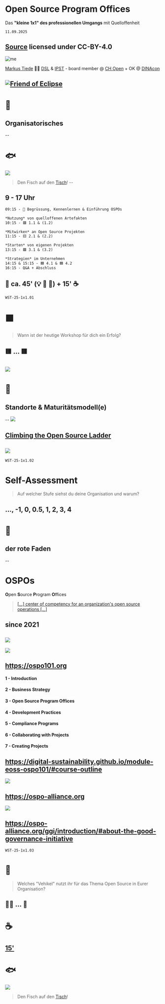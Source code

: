 # Open Source Program Offices

Das **"kleine 1x1" des professionellen Umgangs** mit Quelloffenheit

`11.09.2025`

[Source](https://github.com/bfh/opensource/blob/main/docs/slides/2025-1x1/content/) licensed under CC-BY-4.0
--
![me](https://github.com/MarkusTiede/about/raw/main/img/me-circle.png)

[Markus Tiede](http://www.mtiede.de) 👨‍🏫 [DSL](https://www.bfh.ch/de/forschung/forschungsbereiche/digital-sustainability-lab/) & [IPST](https://www.bfh.ch/de/forschung/forschungsbereiche/public-sector-transformation/) - board member @ [CH Open](https://www.ch-open.ch) + OK @ [DINAcon](https://dinacon.ch)

[![Friend of Eclipse](https://www.eclipse.org/community/newsletter/imagesmisc/frendsEclipse.png "Friend of Eclipse")](https://www.eclipse.org/projects/handbook/)
---
# 🧱
## Organisatorisches
--
<!-- .element: data-background-color="LightSkyBlue" -->
# 🐟

![](http://api.qrserver.com/v1/create-qr-code/?color=000000&amp;bgcolor=FFFFFF&amp;data=https%3A%2F%2Fetherpad.wikimedia.org%2Fp%2Fbfh-wst-25-1x1-fish&amp;qzone=1&amp;margin=0&amp;size=300x300&amp;ecc=L)

> Den Fisch auf den [Tisch](https://etherpad.wikimedia.org/p/bfh-wst-25-1x1-fish)!
--
## 9 - 17 Uhr

```md [1|3-4|6-7|9-10|12-13|14|]
09:15 - 💬 Begrüssung, Kennenlernen & Einführung OSPOs

*Nutzung* von quelloffenen Artefakten
10:15 - 🟥 1.1 & (1.2)

*Mitwirken* an Open Source Projekten
11:15 - 🟨 2.1 & (2.2)

*Starten* von eigenen Projekten
13:15 - 🟩 3.1 & (3.2)

*Strategien* im Unternehmen
14:15 & 15:15 - 🟦 4.1 & 🟦 4.2
16:15 - Q&A + Abschluss
```

🔲 ca. 45' (💡 💪 💪) + 15' ☕
--
<!-- .element: data-background-color="SeaGreen" -->

`WST-25-1x1.01`

# 🟩 

> Wann ist der heutige Workshop für dich ein Erfolg?

🟨 ... 🟥
--
[![](https://images.unsplash.com/photo-1616367358396-2a923897eac0?ixlib=rb-4.0.3&ixid=M3wxMjA3fDB8MHxwaG90by1wYWdlfHx8fGVufDB8fHx8fA%3D%3D&auto=format&fit=crop&w=800&q=80)](https://unsplash.com/de/fotos/6Ib0XmJ_zTs)
---
# 📍

## Standorte & Maturitätsmodell(e)
--
![](https://github.com/todogroup/ospo-career-path/raw/main/OSPO-101/module2/os-ladder.png)

[Climbing the Open Source Ladder](https://github.com/todogroup/ospo-career-path/blob/main/OSPO-101/module2/README.md#climbing-the-open-source-ladder)
--
![](https://github.com/baloise/open-source/raw/main/docs/arc42/images/os-maturity-model.png)
--
<!-- .element: data-background-color="SeaGreen" -->

`WST-25-1x1.02`

# Self-Assessment

> Auf welcher Stufe siehst du deine Organisation und warum?

..., -1, **0, 0.5, 1, 2, 3, 4**
---
# 🧵

## der rote Faden
--
# OSPOs

**O**pen **S**ource **P**rogram **O**ffices

> [[...] center of competency for an organization's open source operations [...]](https://github.com/todogroup/ospodefinition.org?tab=readme-ov-file#ospo-definition)

since 2021
--
[![](https://openforumeurope.org/wp-content/uploads/2021/09/Study-on-the-impact-of-Open-Source-published-today-by-the-European-Commission2.png)](https://openforumeurope.org/open-source-impact-study/)
--
![](https://digital-sustainability.github.io/module-eoss-ospo101/ospo101.svg)

https://ospo101.org
--
#### 1 - Introduction

#### 2 - Business Strategy

#### 3 - Open Source Program Offices

#### 4 - Development Practices

#### 5 - Compliance Programs

#### 6 - Collaborating with Projects

#### 7 - Creating Projects

https://digital-sustainability.github.io/module-eoss-ospo101/#course-outline
--
![](https://ospo-alliance.org/images/logos/OSPO_Alliance_Logo_wide.svg)

https://ospo-alliance.org
--
![](https://ospo-alliance.org/images/ggi/ggi_maslow.png)

https://ospo-alliance.org/ggi/introduction/#about-the-good-governance-initiative
--
<!-- .element: data-background-color="SeaGreen" -->

`WST-25-1x1.03`

# 👥 

> Welches "Vehikel" nutzt ihr für das Thema Open Source in Eurer Organisation?

🧑‍💻 ... 🤵
---
# ☕

[15'](https://youtu.be/1gQJUjgCqrU)
--
<!-- .element: data-background-color="LightSkyBlue" -->
# 🐟

![](http://api.qrserver.com/v1/create-qr-code/?color=000000&amp;bgcolor=FFFFFF&amp;data=https%3A%2F%2Fetherpad.wikimedia.org%2Fp%2Fbfh-wst-25-1x1-fish&amp;qzone=1&amp;margin=0&amp;size=300x300&amp;ecc=L)

> Den Fisch auf den [Tisch](https://etherpad.wikimedia.org/p/bfh-wst-25-1x1-fish)!